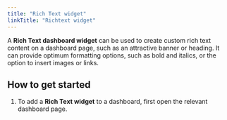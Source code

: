 ```yaml
---
title: "Rich Text widget"
linkTitle: "Richtext widget"
---
```


A **Rich Text dashboard widget** can be used to create custom rich text content on a dashboard page, such as an attractive banner or heading. It can provide optimum formatting options, such as bold and italics, or the option to insert images or links.



## How to get started

1. To add a **Rich Text widget** to a dashboard, first open the relevant dashboard page.